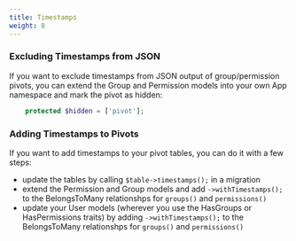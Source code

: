 ```yaml
---
title: Timestamps
weight: 8
---
```


### Excluding Timestamps from JSON

If you want to exclude timestamps from JSON output of group/permission pivots, you can extend the Group and Permission models into your own App namespace and mark the pivot as hidden:

```php
    protected $hidden = ['pivot'];
 ```

### Adding Timestamps to Pivots

If you want to add timestamps to your pivot tables, you can do it with a few steps:
 - update the tables by calling `$table->timestamps();` in a migration
 - extend the Permission and Group models and add `->withTimestamps();` to the BelongsToMany relationshps for `groups()` and `permissions()`
 - update your User models (wherever you use the HasGroups or HasPermissions traits) by adding `->withTimestamps();` to the BelongsToMany relationshps for `groups()` and `permissions()`

